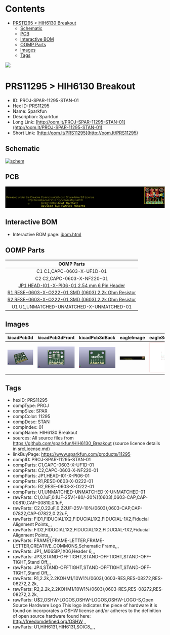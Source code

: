 



Contents
========

* [PRS11295 > HIH6130 Breakout](#prs11295--hih6130-breakout)
	* [Schematic](#schematic)
	* [PCB](#pcb)
	* [Interactive BOM](#interactive-bom)
	* [OOMP Parts](#oomp-parts)
	* [Images](#images)
	* [Tags](#tags)
  
![][im]
# PRS11295 > HIH6130 Breakout

- ID: PROJ-SPAR-11295-STAN-01
- Hex ID: PRS11295
- Name: Sparkfun
- Description: Sparkfun
- Long Link: [http://oom.lt/PROJ-SPAR-11295-STAN-01](http://oom.lt/PROJ-SPAR-11295-STAN-01)
- Short Link: [http://oom.lt/PRS11295](http://oom.lt/PRS11295)

## Schematic
  
[![schem](eagleSchemImage.png)](eagleSchemImage.png)
## PCB
  
[![pcb](eagleImage.png)](eagleImage.png)
## Interactive BOM

- Interactive BOM page: [ibom.html](https://htmlpreview.github.io/?https://github.com/oomlout/oomlout_OOMP_projects/blob/main/PROJ-SPAR-11295-STAN-01/kicad/bom/ibom.html)

## OOMP Parts
  

|OOMP Parts|
| :---: |
|C1 C1,CAPC-0603-X-UF1D-01|
|C2 C2,CAPC-0603-X-NF220-01|
|[JP1 HEAD-I01-X-PI06-01 2.54 mm 6 Pin Header](https://github.com/oomlout/oomlout_OOMP_parts/tree/main/HEAD-I01-X-PI06-01/)|
|[R1 RESE-0603-X-O222-01 SMD (0603) 2.2k Ohm Resistor](https://github.com/oomlout/oomlout_OOMP_parts/tree/main/RESE-0603-X-O222-01/)|
|[R2 RESE-0603-X-O222-01 SMD (0603) 2.2k Ohm Resistor](https://github.com/oomlout/oomlout_OOMP_parts/tree/main/RESE-0603-X-O222-01/)|
|U1 U1,UNMATCHED-UNMATCHED-X-UNMATCHED-01|

## Images
  
  

|kicadPcb3d|kicadPcb3dFront|kicadPcb3dBack|eagleImage|eagleSchemImage|
| :---: | :---: | :---: | :---: | :---: |
|[![kicadPcb3d](kicadPcb3d_140.png)](kicadPcb3d.png)|[![kicadPcb3dFront](kicadPcb3dFront_140.png)](kicadPcb3dFront.png)|[![kicadPcb3dBack](kicadPcb3dBack_140.png)](kicadPcb3dBack.png)|[![eagleImage](eagleImage_140.png)](eagleImage.png)|[![eagleSchemImage](eagleSchemImage_140.png)](eagleSchemImage.png)|

## Tags

- hexID: PRS11295
- oompType: PROJ
- oompSize: SPAR
- oompColor: 11295
- oompDesc: STAN
- oompIndex: 01
- oompName: HIH6130 Breakout
- sources: All source files from https://github.com/sparkfun/HIH6130_Breakout (source licence details in srcLicense.md)
- linkBuyPage: https://www.sparkfun.com/products/11295
- oompID: PROJ-SPAR-11295-STAN-01
- oompParts: C1,CAPC-0603-X-UF1D-01
- oompParts: C2,CAPC-0603-X-NF220-01
- oompParts: JP1,HEAD-I01-X-PI06-01
- oompParts: R1,RESE-0603-X-O222-01
- oompParts: R2,RESE-0603-X-O222-01
- oompParts: U1,UNMATCHED-UNMATCHED-X-UNMATCHED-01
- rawParts: C1,0.1uF,0.1UF-25V(+80/-20%)(0603),0603-CAP,CAP-00810,CAP-00810,0.1uF,
- rawParts: C2,0.22uF,0.22UF-25V-10%(0603),0603-CAP,CAP-07822,CAP-07822,0.22uF,
- rawParts: FID1,FIDUCIAL1X2,FIDUCIAL1X2,FIDUCIAL-1X2,Fiducial Alignment Points,,,
- rawParts: FID2,FIDUCIAL1X2,FIDUCIAL1X2,FIDUCIAL-1X2,Fiducial Alignment Points,,,
- rawParts: FRAME1,FRAME-LETTER,FRAME-LETTER,CREATIVE_COMMONS,Schematic Frame,,,
- rawParts: JP1,,M06SIP,1X06,Header 6,,,
- rawParts: JP3,STAND-OFFTIGHT,STAND-OFFTIGHT,STAND-OFF-TIGHT,Stand Off,,,
- rawParts: JP4,STAND-OFFTIGHT,STAND-OFFTIGHT,STAND-OFF-TIGHT,Stand Off,,,
- rawParts: R1,2.2k,2.2KOHM1/10W1%(0603),0603-RES,RES-08272,RES-08272,2.2k,
- rawParts: R2,2.2k,2.2KOHM1/10W1%(0603),0603-RES,RES-08272,RES-08272,2.2k,
- rawParts: U$2,OSHW-LOGOS,OSHW-LOGOS,OSHW-LOGO-S,Open Source Hardware Logo This logo indicates the piece of hardware it is found on incorporates a OSHW license and/or adheres to the definition of open source hardware found here: http://freedomdefined.org/OSHW,,,
- rawParts: U1,HIH6131,HIH6131,SOIC8,,,,



[im]: kicadPcb3d_450.png
